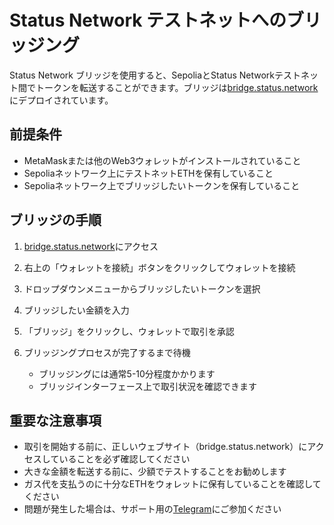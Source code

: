 # Status Network テストネットへのブリッジング

Status Network ブリッジを使用すると、SepoliaとStatus Networkテストネット間でトークンを転送することができます。ブリッジは[bridge.status.network](https://bridge.status.network)にデプロイされています。

## 前提条件

- MetaMaskまたは他のWeb3ウォレットがインストールされていること
- Sepoliaネットワーク上にテストネットETHを保有していること
- Sepoliaネットワーク上でブリッジしたいトークンを保有していること

## ブリッジの手順

1. [bridge.status.network](https://bridge.status.network)にアクセス

2. 右上の「ウォレットを接続」ボタンをクリックしてウォレットを接続

3. ドロップダウンメニューからブリッジしたいトークンを選択

4. ブリッジしたい金額を入力

5. 「ブリッジ」をクリックし、ウォレットで取引を承認

6. ブリッジングプロセスが完了するまで待機
   - ブリッジングには通常5-10分程度かかります
   - ブリッジインターフェース上で取引状況を確認できます

## 重要な注意事項

- 取引を開始する前に、正しいウェブサイト（bridge.status.network）にアクセスしていることを必ず確認してください
- 大きな金額を転送する前に、少額でテストすることをお勧めします
- ガス代を支払うのに十分なETHをウォレットに保有していることを確認してください
- 問題が発生した場合は、サポート用の[Telegram](https://t.me/statusl2)にご参加ください
